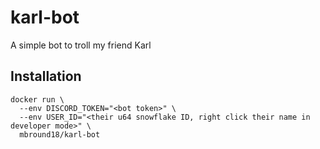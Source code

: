 # karl-bot

A simple bot to troll my friend Karl

## Installation 

```shell
docker run \
  --env DISCORD_TOKEN="<bot token>" \
  --env USER_ID="<their u64 snowflake ID, right click their name in developer mode>" \
  mbround18/karl-bot
```
